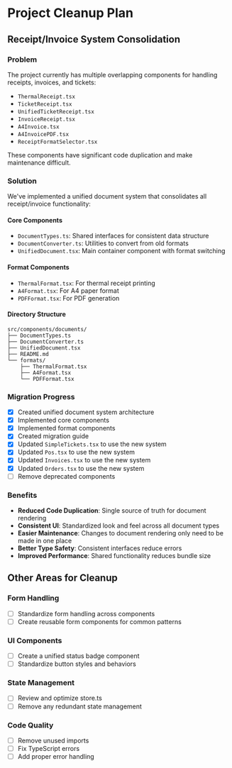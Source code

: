 # Project Cleanup Plan

## Receipt/Invoice System Consolidation

### Problem
The project currently has multiple overlapping components for handling receipts, invoices, and tickets:

- `ThermalReceipt.tsx`
- `TicketReceipt.tsx`
- `UnifiedTicketReceipt.tsx`
- `InvoiceReceipt.tsx`
- `A4Invoice.tsx`
- `A4InvoicePDF.tsx`
- `ReceiptFormatSelector.tsx`

These components have significant code duplication and make maintenance difficult.

### Solution
We've implemented a unified document system that consolidates all receipt/invoice functionality:

#### Core Components
- `DocumentTypes.ts`: Shared interfaces for consistent data structure
- `DocumentConverter.ts`: Utilities to convert from old formats
- `UnifiedDocument.tsx`: Main container component with format switching

#### Format Components
- `ThermalFormat.tsx`: For thermal receipt printing
- `A4Format.tsx`: For A4 paper format
- `PDFFormat.tsx`: For PDF generation

#### Directory Structure
```
src/components/documents/
├── DocumentTypes.ts
├── DocumentConverter.ts
├── UnifiedDocument.tsx
├── README.md
└── formats/
    ├── ThermalFormat.tsx
    ├── A4Format.tsx
    └── PDFFormat.tsx
```

### Migration Progress
- [x] Created unified document system architecture
- [x] Implemented core components
- [x] Implemented format components
- [x] Created migration guide
- [x] Updated `SimpleTickets.tsx` to use the new system
- [x] Updated `Pos.tsx` to use the new system
- [x] Updated `Invoices.tsx` to use the new system
- [x] Updated `Orders.tsx` to use the new system
- [ ] Remove deprecated components

### Benefits
- **Reduced Code Duplication**: Single source of truth for document rendering
- **Consistent UI**: Standardized look and feel across all document types
- **Easier Maintenance**: Changes to document rendering only need to be made in one place
- **Better Type Safety**: Consistent interfaces reduce errors
- **Improved Performance**: Shared functionality reduces bundle size

## Other Areas for Cleanup

### Form Handling
- [ ] Standardize form handling across components
- [ ] Create reusable form components for common patterns

### UI Components
- [ ] Create a unified status badge component
- [ ] Standardize button styles and behaviors

### State Management
- [ ] Review and optimize store.ts
- [ ] Remove any redundant state management

### Code Quality
- [ ] Remove unused imports
- [ ] Fix TypeScript errors
- [ ] Add proper error handling
